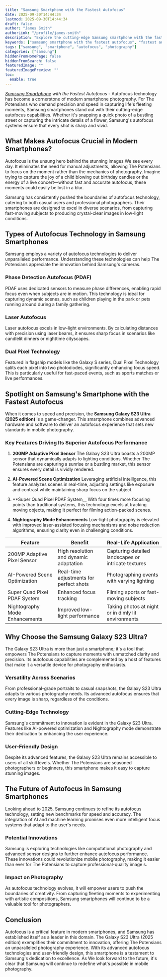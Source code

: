 ```yaml
---
title: "Samsung Smartphone with the Fastest Autofocus"
date: 2025-09-30T14:44:34
lastmod: 2025-09-30T14:44:34
draft: false
author: "James Smith"
authorLink: "/profile/james-smith"
description: "Explore the cutting-edge Samsung smartphone with the fastest autofocus, delivering unmatched speed and precision for capturing life's most dynamic moments."
keywords: ["samsung smartphone with the fastest autofocus", "fastest autofocus samsung smartphone 2025", "best autofocus smartphone by Samsung"]
tags: ["samsung", "smartphone", "autofocus", "photography"]
categories: ["samsung"]
hiddenFromHomePage: false
hiddenFromSearch: false
featuredImage: ""
featuredImagePreview: ""
toc:
  enable: true
---
```


_[Samsung Smartphone](/samsung/authentic-samsung-smartphone-photography-gear) with the Fastest Autofocus_ - Autofocus technology has become a cornerstone of modern smartphone photography. For The Potensians who demand precision and speed in capturing life's fleeting moments, Samsung smartphones stand out with their cutting-edge autofocus capabilities. Whether it's snapping a quick photo of a bustling street or capturing the intricate details of a flower, Samsung's autofocus systems ensure that every shot is sharp and vivid.

## What Makes Autofocus Crucial in Modern Smartphones?

Autofocus is the unsung hero behind the stunning images We see every day. It eliminates the need for manual adjustments, allowing The Potensians to focus on the moment rather than the mechanics of photography. Imagine trying to capture the joy of a child blowing out birthday candles or the energy of a live concert—without fast and accurate autofocus, these moments could easily be lost in a blur.

Samsung has consistently pushed the boundaries o​f autofocus technology, catering to both casual users and professional photographers. Their smartphones are designed to excel in diverse scenarios, from capturing fast-moving subjects to producing crystal-clear images in low-light conditions.

## Types of Autofocus Technology in Samsung Smartphones

Samsung employs a variety of autofocus technologies to deliver unparalleled performance. Understanding these technologies can help The Potensians appreciate the innovation behind Samsung's cameras.

### Phase Detection Autofocus (PDAF)

PDAF uses dedicated sensors to measure phase differences, enabling rapid focus even when subjects are in motion. This technology is ideal for capturing dynamic scenes, such as children playing in the park or pets running around during a family gathering.

### Laser Autofocus

Laser autofocus excels in low-light environments. By calculating distances with precision using laser beams, it ensures sharp focus in scenarios like candlelit dinners or nighttime cityscapes.

### Dual Pixel Technology

Featured in flagship models like the Galaxy S series, Dual Pixel Technology splits each pixel into two photodiodes, significantly enhancing focus speed. This is particularly useful for fast-paced events, such as sports matches or live performances.

## Spotlight on Samsung's Smartphone with the Fastest Autofocus

When it comes to speed and precision, the **Samsung Galaxy S23 Ultra (2025 edition)** is a game-changer. This smartphone combines advanced hardware and software to deliver an autofocus experience that sets new standards in mobile photography.

### Key Features Driving Its Superior Autofocus Performance

1. **200MP Adap​tive Pixel Sensor** 
 The Galaxy S23 Ultra boasts a 200MP sensor that dynamically adapts to lighting conditions. Whether The Potensians are capturing a sunrise or a bustling market, this sensor ensures every detail is vividly rendered.

2. **AI-Powered Scene Optimization** 
 Leveraging artificial intelligence, this feature analyzes scenes in real-time, adjusting settings like exposure and contrast while maintaining sharp focus on the subject.

3.  **Super Quad Pixel PDAF System__ 
 With four times more focusing points than traditional systems, this technology excels at tracking moving objects, making it perfect for filming action-packed scenes.

4. **Nightography Mode Enhancements** 
 Low-light photography is elevated with improved laser-assisted focusing mechanisms and noise reduction algorithms, ensuring clarity even in challenging conditions.

<div class="table-responsive">
<table class="html-table">
<thead>
<tr>
<th>Feature</th>
<th>Benefit</th>
<th>Real-Life Application</th>
</tr>
</thead>
<tbody>
<tr>
<td>200MP Adaptive Pixel Sensor</td>
<td>High resolution and dynamic adaptation</td>
<td>Capturing detailed landscapes or intricate textures</td>
</tr>
<tr>
<td>AI-Powered Scene Optimization</td>
<td>Real-time adjustments for perfect shots</td>
<td>Photographing events with varying lighting</td>
</tr>
<tr>
<td>Super Quad Pixel PDAF System</td>
<td>Enhanced focus tracking</td>
<td>Filming sports or fast-moving subjects</td>
</tr>
<tr>
<td>Nightography Mode Enhancements</td>
<td>Improved low-light performance</td>
<td>Taking photos at night or in dimly lit environments</td>
</tr>
</tbody>
</table>
</div>

## Why Choose the Samsung Galaxy S23 Ultra?

The Galaxy S23 Ultra is more than just a smartphone; it's a tool that empowers The Potensians to capture moments with unmatched clarity and precision. Its autofocus capabilities are complemented by a host of features that make it a versatile device for photography enthusiasts.

### Versatility Across Scenarios

From professional-grade portraits to casual snapshots, the Galaxy S23 Ultra adapts to various photography needs.  Its advanced autofocus ensures that every image is sharp, regardless of the conditions.

### Cutting-Edge Technology

Samsung's commitment to innovation is evident in the Galaxy S23 Ultra. Features like AI-powered optimization and Nightography mode demonstrate their dedication to enhancing the user experience.

### User-Friendly Design

Despite its advanced features, the Galaxy S23 Ultra remains accessible to users of all skill levels. Whether The Potensians are seasoned photographers or beginners, this smartphone makes it easy to capture stunning images.

## The Future of Autofocus in Samsung Smartphones

Looking ahead to 2025, Samsung continues to refine its autofocus technology, setting new benchmarks for speed and accuracy. The integration of AI and machine learning promises even more intelligent focus systems that adapt to the user's needs.

### Potential Innovations

Samsung is exploring technologies like computational photography and advanced sensor designs to further enhance autofocus performance. These innovations could revolutionize mobile photography, making it easier than ever for The Potensians to capture professional-quality image s.

### Impact on Photography

As autofocus technology evolves, it will empower users to push the boundaries of creativity. From capturing fleeting moments to experimenting with artistic compositions, Samsung smartphones will continue to be a valuable tool for photographers.

## Conclusion

Autofocus is a critical feature in modern smartphones, and Samsung has established itself as a leader in this domain. The Galaxy S23 Ultra (2025 edition) exemplifies their commitment to innovation, offering The Potensians an unparalleled photography experience. With its advanced autofocus technologies and user-friendly design, this smartphone is a testament to Samsung's dedication to excellence. As We look forward to the future, it's clear that Samsung will continue to redefine what's possible in mobile photography.